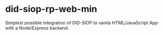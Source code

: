 # did-siop-rp-web-min

Simplest possible Integration of DID-SIOP to vanila HTML/JavaScript App with a Node/Express backend.